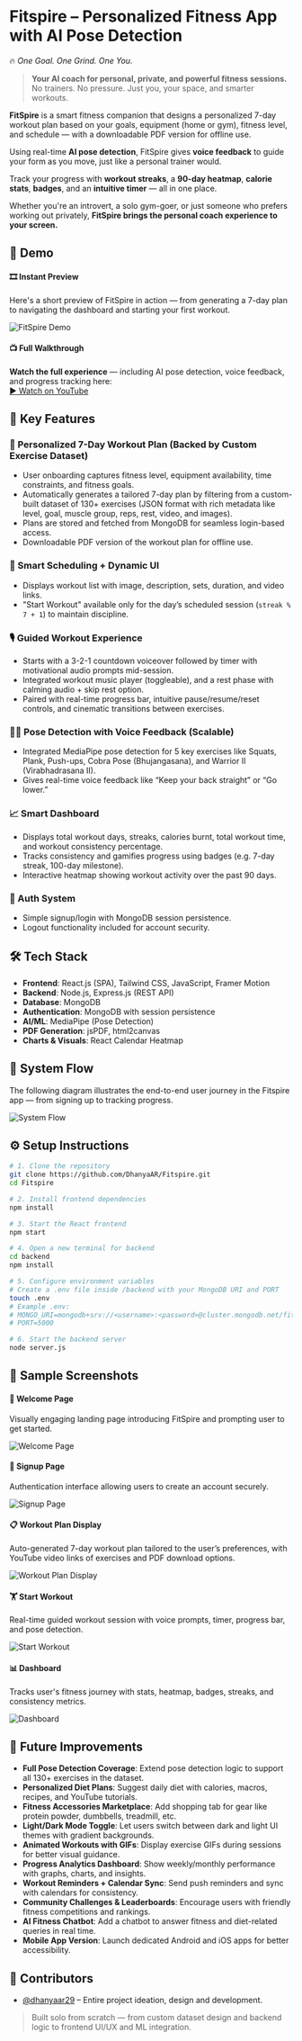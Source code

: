 # Fitspire – Personalized Fitness App with AI Pose Detection

🔥 *One Goal. One Grind. One You.*

> **Your AI coach for personal, private, and powerful fitness sessions.**
> No trainers. No pressure. Just you, your space, and smarter workouts.

**FitSpire** is a smart fitness companion that designs a personalized 7-day workout plan based on your goals, equipment (home or gym), fitness level, and schedule — with a downloadable PDF version for offline use.

Using real-time **AI pose detection**, FitSpire gives **voice feedback** to guide your form as you move, just like a personal trainer would.

Track your progress with **workout streaks**, a **90-day heatmap**, **calorie stats**, **badges**, and an **intuitive timer** — all in one place.

Whether you're an introvert, a solo gym-goer, or just someone who prefers working out privately, **FitSpire brings the personal coach experience to your screen.**



## 🚀 Demo

#### 🎞️ Instant Preview  
Here's a short preview of FitSpire in action — from generating a 7-day plan to navigating the dashboard and starting your first workout.

![FitSpire Demo](demo/fitspire-demo.gif)

#### 📺 Full Walkthrough  
**Watch the full experience** — including AI pose detection, voice feedback, and progress tracking here:  
[▶️ Watch on YouTube](https://www.youtube.com/watch?v=[[YOUR_VIDEO_ID](https://youtu.be/0j6GQl-NBzk)](https://youtu.be/0j6GQl-NBzk?si=OwqoS9h05bOB4ShT))



## 💪 Key Features

### 🧠 Personalized 7-Day Workout Plan (Backed by Custom Exercise Dataset)
- User onboarding captures fitness level, equipment availability, time constraints, and fitness goals.
- Automatically generates a tailored 7-day plan by filtering from a custom-built dataset of 130+ exercises (JSON format with rich metadata like level, goal, muscle group, reps, rest, video, and images).
- Plans are stored and fetched from MongoDB for seamless login-based access.
- Downloadable PDF version of the workout plan for offline use.

### 📅 Smart Scheduling + Dynamic UI
- Displays workout list with image, description, sets, duration, and video links.
- "Start Workout" available only for the day’s scheduled session (`streak % 7 + 1`) to maintain discipline.

### 🎙️ Guided Workout Experience
- Starts with a 3-2-1 countdown voiceover followed by timer with motivational audio prompts mid-session.
- Integrated workout music player (toggleable), and a rest phase with calming audio + skip rest option.
- Paired with real-time progress bar, intuitive pause/resume/reset controls, and cinematic transitions between exercises.

### 🧍‍♂️ Pose Detection with Voice Feedback (Scalable)
- Integrated MediaPipe pose detection for 5 key exercises like Squats, Plank, Push-ups, Cobra Pose (Bhujangasana), and Warrior II (Virabhadrasana II).
- Gives real-time voice feedback like “Keep your back straight” or “Go lower.”

### 📈 Smart Dashboard
- Displays total workout days, streaks, calories burnt, total workout time, and workout consistency percentage.
- Tracks consistency and gamifies progress using badges (e.g. 7-day streak, 100-day milestone).
- Interactive heatmap showing workout activity over the past 90 days.

### 🔐 Auth System
- Simple signup/login with MongoDB session persistence.
- Logout functionality included for account security.



## 🛠️ Tech Stack

- **Frontend**: React.js (SPA), Tailwind CSS, JavaScript, Framer Motion  
- **Backend**: Node.js, Express.js (REST API)  
- **Database**: MongoDB  
- **Authentication**: MongoDB with session persistence  
- **AI/ML**: MediaPipe (Pose Detection)  
- **PDF Generation**: jsPDF, html2canvas  
- **Charts & Visuals**: React Calendar Heatmap  


## 🔁 System Flow 

The following diagram illustrates the end-to-end user journey in the Fitspire app — from signing up to tracking progress.

![System Flow](screenshots/system-flow.png)



## ⚙️ Setup Instructions

```bash
# 1. Clone the repository
git clone https://github.com/DhanyaAR/Fitspire.git
cd Fitspire

# 2. Install frontend dependencies
npm install

# 3. Start the React frontend
npm start

# 4. Open a new terminal for backend
cd backend
npm install

# 5. Configure environment variables
# Create a .env file inside /backend with your MongoDB URI and PORT
touch .env
# Example .env:
# MONGO_URI=mongodb+srv://<username>:<password>@cluster.mongodb.net/fitspire
# PORT=5000

# 6. Start the backend server
node server.js
```


## 📸 Sample Screenshots

#### 🏁 Welcome Page  
Visually engaging landing page introducing FitSpire and prompting user to get started.

![Welcome Page](screenshots/welcome.png)

#### 🔐 Signup Page  
Authentication interface allowing users to create an account securely.

![Signup Page](screenshots/signup.png)

#### 📋 Workout Plan Display  
Auto-generated 7-day workout plan tailored to the user’s preferences, with YouTube video links of exercises and PDF download options.

![Workout Plan Display](screenshots/plan-display.png)

#### 🏋️ Start Workout  
Real-time guided workout session with voice prompts, timer, progress bar, and pose detection.

![Start Workout](screenshots/start-workout.png)

#### 📊 Dashboard  
Tracks user's fitness journey with stats, heatmap, badges, streaks, and consistency metrics.

![Dashboard](screenshots/dashboard.png)



## 🚀 Future Improvements

- **Full Pose Detection Coverage**: Extend pose detection logic to support all 130+ exercises in the dataset.
- **Personalized Diet Plans**: Suggest daily diet with calories, macros, recipes, and YouTube tutorials.
- **Fitness Accessories Marketplace**: Add shopping tab for gear like protein powder, dumbbells, treadmill, etc.
- **Light/Dark Mode Toggle**: Let users switch between dark and light UI themes with gradient backgrounds.
- **Animated Workouts with GIFs**: Display exercise GIFs during sessions for better visual guidance.
- **Progress Analytics Dashboard**: Show weekly/monthly performance with graphs, charts, and insights.
- **Workout Reminders + Calendar Sync**: Send push reminders and sync with calendars for consistency.
- **Community Challenges & Leaderboards**: Encourage users with friendly fitness competitions and rankings.
- **AI Fitness Chatbot**: Add a chatbot to answer fitness and diet-related queries in real time.
- **Mobile App Version**: Launch dedicated Android and iOS apps for better accessibility.


## 👤 Contributors

- [@dhanyaar29](https://github.com/DhanyaAR) – Entire project ideation, design and development.
> Built solo from scratch — from custom dataset design and backend logic to frontend UI/UX and ML integration.










